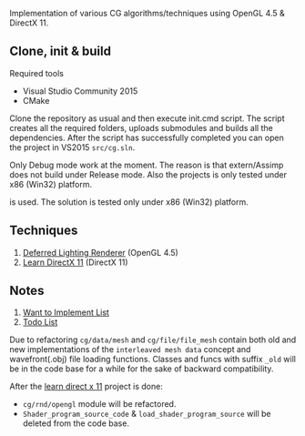 Implementation of various CG algorithms/techniques using OpenGL 4.5 & DirectX 11.

## Clone, init & build
Required tools
- Visual Studio Community 2015
- CMake


Clone the repository as usual and then execute init.cmd script. The script creates all the required folders, uploads submodules and builds all the dependencies. After the script has successfully completed you can open the project in VS2015 ```src/cg.sln```.


Only Debug mode work at the moment. The reason is that extern/Assimp does not build under Release mode. Also the projects is only tested under x86 (Win32) platform.


is used. The solution is tested only under x86 (Win32) platform.

## Techniques
1. [Deferred Lighting Renderer](https://github.com/ref2401/cg/wiki/Deferred-Lighting-Renderer) (OpenGL 4.5)
2. [Learn DirectX 11](https://github.com/ref2401/cg/wiki/Learn-DirectX-11) (DirectX 11)

## Notes
1. [Want to Implement List](https://github.com/ref2401/cg/wiki#wanna-implement)
2. [Todo List](https://github.com/ref2401/cg/wiki#todo)

Due to refactoring `cg/data/mesh` and `cg/file/file_mesh` contain both old and new implementations of the `interleaved mesh data` concept and wavefront(.obj) file loading functions. Classes and funcs with suffix `_old` will be in the code base for a while for the sake of backward compatibility. 

After the [learn direct x 11](https://github.com/ref2401/cg/wiki/Learn-DirectX-11) project is done:
- `cg/rnd/opengl` module will be refactored.
- `Shader_program_source_code` & `load_shader_program_source` will be deleted from the code base.
